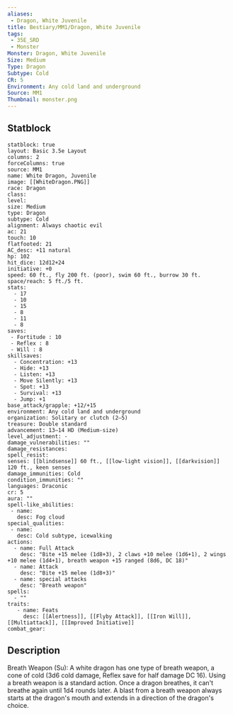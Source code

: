 ```yaml
---
aliases:
 - Dragon, White Juvenile
title: Bestiary/MM1/Dragon, White Juvenile
tags:
 - 35E_SRD
 - Monster
Monster: Dragon, White Juvenile
Size: Medium
Type: Dragon
Subtype: Cold
CR: 5
Environment: Any cold land and underground
Source: MM1
Thumbnail: monster.png
---
```


## Statblock

```statblock
statblock: true
layout: Basic 3.5e Layout
columns: 2
forceColumns: true
source: MM1 
name: White Dragon, Juvenile
image: [[WhiteDragon.PNG]]
race: Dragon
class: 
level: 
size: Medium
type: Dragon
subtype: Cold
alignment: Always chaotic evil
ac: 21
touch: 10
flatfooted: 21
AC_desc: +11 natural
hp: 102
hit_dice: 12d12+24
initiative: +0
speed: 60 ft., fly 200 ft. (poor), swim 60 ft., burrow 30 ft.
space/reach: 5 ft./5 ft.
stats:
  - 17
  - 10
  - 15
  - 8
  - 11
  - 8
saves:
 - Fortitude : 10
 - Reflex : 8
 - Will : 8
skillsaves:
  - Concentration: +13
  - Hide: +13
  - Listen: +13
  - Move Silently: +13
  - Spot: +13
  - Survival: +13
  - Jump: +1
base_attack/grapple: +12/+15
environment: Any cold land and underground
organization: Solitary or clutch (2–5)
treasure: Double standard
advancement: 13–14 HD (Medium-size)
level_adjustment: -
damage_vulnerabilities: ""
damage_resistances: 
spell_resist: 
senses: [[blindsense]] 60 ft., [[low-light vision]], [[darkvision]] 120 ft., keen senses
damage_immunities: Cold
condition_immunities: ""
languages: Draconic
cr: 5
aura: ""
spell-like_abilities:
 - name: 
   desc: Fog cloud
special_qualities:
 - name:
   desc: Cold subtype, icewalking
actions:
  - name: Full Attack
    desc: "Bite +15 melee (1d8+3), 2 claws +10 melee (1d6+1), 2 wings +10 melee (1d4+1), breath weapon +15 ranged (8d6, DC 18)"
  - name: Attack
    desc: "Bite +15 melee (1d8+3)"
  - name: special attacks
    desc: "Breath weapon"
spells:
  - ""
traits:
   - name: Feats
     desc: [[Alertness]], [[Flyby Attack]], [[Iron Will]], [[Multiattack]], [[Improved Initiative]]
combat_gear:  
```

## Description






Breath Weapon (Su): A white dragon has one type of breath weapon, a cone of cold (3d6 cold damage, Reflex save for half damage DC 16). Using a breath weapon is a standard action. Once a dragon breathes, it can't breathe again until 1d4 rounds later. A blast from a breath weapon always starts at the dragon's mouth and extends in a direction of the dragon's choice.